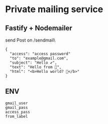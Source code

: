 # Private mailing service

## Fastify + Nodemailer

send Post on /sendmail\
```
{
  "access": "access password"
  "to": "example@gmail.com",
  "subject": "Hello ✔",
  "text": "Hello from 🤖",
  "html": "<b>Hello world? 🤖</b>"
}
```
## ENV
```
gmail_user
gmail_pass
access_pass
from_label
```